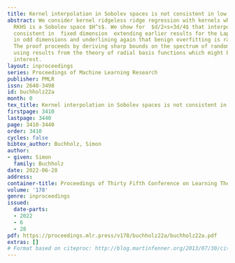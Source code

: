 ```yaml
---
title: Kernel interpolation in Sobolev spaces is not consistent in low dimensions
abstract: We consider kernel ridgeless ridge regression with kernels whose associated
  RKHS is a Sobolev space $H^s$. We show for  $d/2<s<3d/4$ that interpolation is not
  consistent in  fixed dimension  extending earlier results for the Laplace kernel
  in odd dimensions and underlining again that benign overfitting is rare in low dimensions.
  The proof proceeds by deriving sharp bounds on the spectrum of random kernel matrices
  using results from the theory of radial basis functions which might be of independent
  interest.
layout: inproceedings
series: Proceedings of Machine Learning Research
publisher: PMLR
issn: 2640-3498
id: buchholz22a
month: 0
tex_title: Kernel interpolation in Sobolev spaces is not consistent in low dimensions
firstpage: 3410
lastpage: 3440
page: 3410-3440
order: 3410
cycles: false
bibtex_author: Buchholz, Simon
author:
- given: Simon
  family: Buchholz
date: 2022-06-28
address:
container-title: Proceedings of Thirty Fifth Conference on Learning Theory
volume: '178'
genre: inproceedings
issued:
  date-parts:
  - 2022
  - 6
  - 28
pdf: https://proceedings.mlr.press/v178/buchholz22a/buchholz22a.pdf
extras: []
# Format based on citeproc: http://blog.martinfenner.org/2013/07/30/citeproc-yaml-for-bibliographies/
---
```

